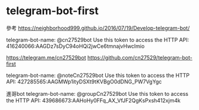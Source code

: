 # telegram-bot-first

參考
https://neighborhood999.github.io/2016/07/19/Develop-telegram-bot/

telegram-bot-name: @cn27529bot
Use this token to access the HTTP API:
416240066:AAGDz7sDyC94oHQi2jwCe6tmnajvHwclmio

https://telegram.me/cn27529bot
https://github.com/cn27529/telegram-bot-first


telegram-bot-name: @noteCn27529bot
Use this token to access the HTTP API:
427285565:AAGMWp1ityDSXt9tKVBgO0dDNG_PW7VgYgc

進哥bot
telegram-bot-name: @groupCn27529bot
Use this token to access the HTTP API:
439686673:AAHoHy0FFq_AX_VfJF2QgKsPxsh412xjm4k

